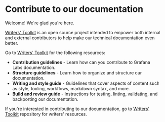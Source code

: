 # Contribute to our documentation

Welcome! We're glad you're here.

[Writers' Toolkit](https://grafana.com/docs/writers-toolkit/) is an open source project intended to empower both internal and external contributors to help make our technical documentation even better.  

Go to [Writers' Toolkit](https://grafana.com/docs/writers-toolkit/) for the following resources:

- **Contribution guidelines** - Learn how can you contribute to Grafana Labs documentation.
- **Structure guidelines** - Learn how to organize and structure our documentation.
- **Writing and style guide** - Guidelines that cover aspects of content such as style, tooling, workflows, markdown syntax, and more.
- **Build and review guide** - Instructions for testing, linting, validating, and backporting our documentation.

If you're interested in contributing to our documentation, go to [Writers' Toolkit](https://github.com/grafana/writers-toolkit) repository for writers' resources.
